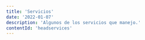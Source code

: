 ```yaml
---
title: 'Servicios'
date: '2022-01-07'
description: 'Algunos de los servicios que manejo.'
contentId: 'headservices'
---
```

